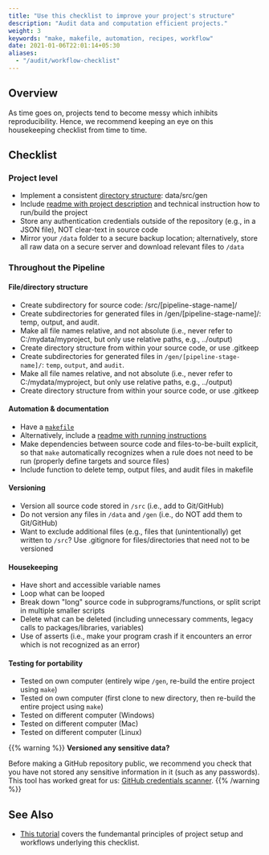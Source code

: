 ```yaml
---
title: "Use this checklist to improve your project's structure"
description: "Audit data and computation efficient projects."
weight: 3
keywords: "make, makefile, automation, recipes, workflow"
date: 2021-01-06T22:01:14+05:30
aliases:
  - "/audit/workflow-checklist"
---
```


## Overview

As time goes on, projects tend to become messy which inhibits reproducibility. Hence, we recommend keeping an eye on this housekeeping checklist from time to time.

## Checklist

### Project level
* Implement a consistent [directory structure](/tutorials/project-management/principles-of-project-setup-and-workflow-management/directories/#working-example): data/src/gen
* Include [readme with project description](/tutorials/project-management/principles-of-project-setup-and-workflow-management/documenting-code/#main-project-documentation) and technical instruction how to run/build the project
* Store any authentication credentials outside of the repository (e.g., in a JSON file), NOT clear-text in source code
* Mirror your `/data` folder to a secure backup location; alternatively, store all raw data on a secure server and download relevant files to `/data`

### Throughout the Pipeline
#### File/directory structure  
* Create subdirectory for source code: /src/[pipeline-stage-name]/
* Create subdirectories for generated files in /gen/[pipeline-stage-name]/: temp, output, and audit.
* Make all file names relative, and not absolute (i.e., never refer to C:/mydata/myproject, but only use relative paths, e.g., ../output)
* Create directory structure from within your source code, or use .gitkeep
* Create subdirectories for generated files in `/gen/[pipeline-stage-name]/`: `temp`, `output`, and `audit`.
* Make all file names relative, and not absolute (i.e., never refer to C:/mydata/myproject, but only use relative paths, e.g., ../output)
* Create directory structure from within your source code, or use .gitkeep


#### Automation & documentation
* Have a [`makefile`](/automate/project-setup)
* Alternatively, include a [readme with running instructions](/tutorials/project-management/principles-of-project-setup-and-workflow-management/documenting-code/#main-project-documentation)
* Make dependencies between source code and files-to-be-built explicit, so that `make` automatically recognizes when a rule does not need to be run (properly define targets and source files)
* Include function to delete temp, output files, and audit files in makefile

#### Versioning
* Version all source code stored in `/src` (i.e., add to Git/GitHub)
* Do not version any files in `/data` and `/gen` (i.e., do NOT add them to Git/GitHub)
* Want to exclude additional files (e.g., files that (unintentionally) get written to `/src`? Use .gitignore for files/directories that need not to be versioned

#### Housekeeping
* Have short and accessible variable names
* Loop what can be looped
* Break down "long" source code in subprograms/functions, or split script in multiple smaller scripts
* Delete what can be deleted (including unnecessary comments, legacy calls to packages/libraries, variables)
* Use of asserts (i.e., make your program crash if it encounters an error which is not recognized as an error)

#### Testing for portability
* Tested on own computer (entirely wipe `/gen`, re-build the entire project using `make`)
* Tested on own computer (first clone to new directory, then re-build the entire project using `make`)
* Tested on different computer (Windows)
* Tested on different computer (Mac)
* Tested on different computer (Linux)

{{% warning %}}
**Versioned any sensitive data?**

Before making a GitHub repository public, we recommend you check that you have not stored any sensitive information in it (such as any passwords).
This tool has worked great for us: [GitHub credentials scanner](https://geekflare.com/github-credentials-scanner/).
{{% /warning %}}


## See Also

- [This tutorial](/tutorials/project-management/principles-of-project-setup-and-workflow-management/overview/) covers the fundemantal principles of project setup and workflows underlying this checklist.
